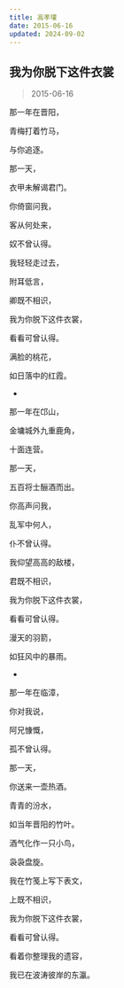 ```yaml
---
title: 高孝瓘
date: 2015-06-16
updated: 2024-09-02
---
```


## 我为你脱下这件衣裳 ##

> 2015-06-16

那一年在晋阳，

青梅打着竹马，

与你追逐。

那一天，

衣甲未解谒君门。

你倚窗问我，

客从何处来，

奴不曾认得。

我轻轻走过去，

附耳低言，

卿既不相识，

我为你脱下这件衣裳，

看看可曾认得。

满脸的桃花，

如日落中的红霞。

-

那一年在邙山，

金墉城外九重鹿角，

十面连营。

那一天，

五百将士酾酒而出。

你高声问我，

乱军中何人，

仆不曾认得。

我仰望高高的敌楼，

君既不相识，

我为你脱下这件衣裳，

看看可曾认得。

漫天的羽箭，

如狂风中的暴雨。

-

那一年在临漳，

你对我说，

阿兄慷慨，

孤不曾认得。

那一天，

你送来一壶热酒。

青青的汾水，

如当年晋阳的竹叶。

酒气化作一只小鸟，

袅袅盘旋。

我在竹笺上写下表文，

上既不相识，

我为你脱下这件衣裳，

看看可曾认得。

看着你整理我的遗容，

我已在波涛彼岸的东瀛。


